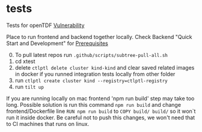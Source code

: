 # tests
Tests for openTDF
[Vulnerability](vulnerability)  

Place to run frontend and backend together locally.
Check Backend "Quick Start and Development" for [Prerequisites](https://github.com/opentdf/backend#prerequisites)

0) To pull latest repos run `.github/scripts/subtree-pull-all.sh`
1) cd xtest
2) delete `ctlptl delete cluster kind-kind` and clear saved related images in docker if you runned integration tests locally from other folder
3) run `ctlptl create cluster kind --registry=ctlptl-registry` 
4) run `tilt up`

If you are running locally on mac frontend 'npm run build' step may take too long. Possible solution is run this
command `npm run build` and change frontend/Dockerfile line `RUN npm run build` to `COPY build/ build/` so it won`t
run it inside docker. Be careful not to push this changes, we won't need that to CI machines that runs on linux. 
